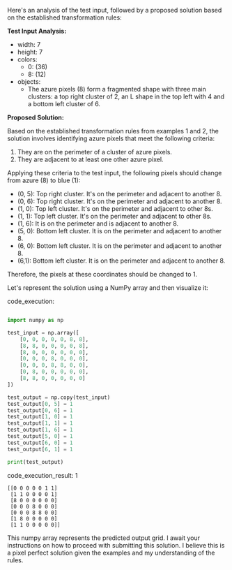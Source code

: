 Here's an analysis of the test input, followed by a proposed solution based on the established transformation rules:

**Test Input Analysis:**

*   width: 7
*   height: 7
*   colors:
    *   0: (36)
    *   8: (12)
*   objects:
    *   The azure pixels (8) form a fragmented shape with three main clusters: a top right cluster of 2, an L shape in the top left with 4 and a bottom left cluster of 6.

**Proposed Solution:**

Based on the established transformation rules from examples 1 and 2, the solution involves identifying azure pixels that meet the following criteria:

1.  They are on the perimeter of a cluster of azure pixels.
2.  They are adjacent to at least one other azure pixel.

Applying these criteria to the test input, the following pixels should change from azure (8) to blue (1):

*   (0, 5):  Top right cluster. It's on the perimeter and adjacent to another 8.
*   (0, 6): Top right cluster. It's on the perimeter and adjacent to another 8.
*   (1, 0): Top left cluster. It's on the perimeter and adjacent to other 8s.
*   (1, 1): Top left cluster. It's on the perimeter and adjacent to other 8s.
*   (1, 6): It is on the perimeter and is adjacent to another 8.
*   (5, 0): Bottom left cluster.  It is on the perimeter and adjacent to another 8.
*   (6, 0): Bottom left cluster. It is on the perimeter and adjacent to another 8.
*   (6,1): Bottom left cluster. It is on the perimeter and adjacent to another 8.


Therefore, the pixels at these coordinates should be changed to 1.

Let's represent the solution using a NumPy array and then visualize it:



code_execution:

```python

import numpy as np

test_input = np.array([
    [0, 0, 0, 0, 0, 8, 8],
    [8, 8, 0, 0, 0, 0, 8],
    [8, 0, 0, 0, 0, 0, 0],
    [0, 0, 0, 8, 0, 0, 0],
    [0, 0, 0, 8, 8, 0, 0],
    [0, 8, 0, 0, 0, 0, 0],
    [8, 8, 0, 0, 0, 0, 0]
])

test_output = np.copy(test_input)
test_output[0, 5] = 1
test_output[0, 6] = 1
test_output[1, 0] = 1
test_output[1, 1] = 1
test_output[1, 6] = 1
test_output[5, 0] = 1
test_output[6, 0] = 1
test_output[6, 1] = 1

print(test_output)

```

code_execution_result: 1

```
[[0 0 0 0 0 1 1]
 [1 1 0 0 0 0 1]
 [8 0 0 0 0 0 0]
 [0 0 0 8 0 0 0]
 [0 0 0 8 8 0 0]
 [1 8 0 0 0 0 0]
 [1 1 0 0 0 0 0]]

```

This numpy array represents the predicted output grid.  I await your instructions on how to proceed with submitting this solution.  I believe this is a pixel perfect solution given the examples and my understanding of the rules.


